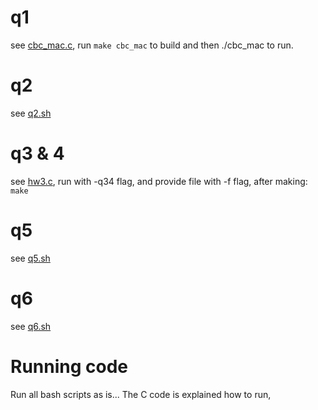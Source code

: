 # q1

see [cbc_mac.c](../src/cbc_mac.c), run `make cbc_mac` to build and then ./cbc_mac to run.

# q2

see [q2.sh](./src/q2.sh)

# q3 & 4

see [hw3.c](./src/hw3.c), run with -q34 flag, and provide file with -f flag, after making: `make`

# q5

see [q5.sh](./src/q5.sh)

# q6

see [q6.sh](./src/q6.sh)

# Running code

Run all bash scripts as is... The C code is explained how to run,
